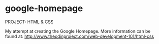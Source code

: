 # google-homepage
PROJECT: HTML & CSS

My attempt at creating the Google Homepage. More information can be found at: http://www.theodinproject.com/web-development-101/html-css
